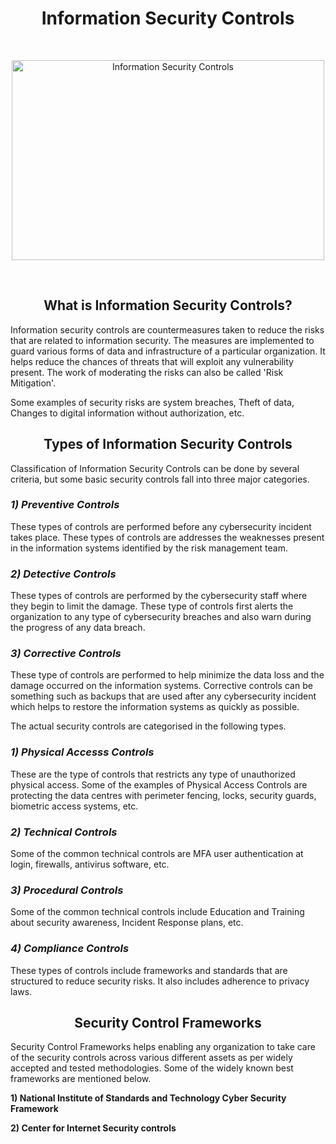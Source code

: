 <h1 align ="center">Information Security Controls</h1>
<br>
<p align="center">
  <img width="500" height="320" src="https://lettoknow.com/wp-content/uploads/2017/12/data-security-controls.png" alt="Information Security Controls">
</p>
<br>

<h2 align ="center">What is Information Security Controls?</h2>

Information security controls are countermeasures taken to reduce the risks that are related to information security. The measures are implemented to guard various forms of data and infrastructure of a particular organization. It helps reduce the chances of threats that will exploit any vulnerability present. The work of moderating the risks can also be called 'Risk Mitigation'.

Some examples of security risks are system breaches, Theft of data, Changes to digital information without authorization, etc.

<h2 align ="center">Types of Information Security Controls</h2>

Classification of Information Security Controls can be done by several criteria, but some basic security controls fall into three major categories.

### ***1) Preventive Controls***
 These types of controls are performed before any cybersecurity incident takes place. These types of controls are addresses the weaknesses present in the information systems identified by the risk management team.
 
### ***2) Detective Controls***
 These types of controls are performed by the cybersecurity staff where they begin to limit the damage. These type of controls first alerts the organization to any type of cybersecurity breaches and also warn during the progress of any data breach.
 
### ***3) Corrective Controls***
 These type of controls are performed to help minimize the data loss and the damage occurred on the information systems. Corrective controls can be something such as backups that are used after any cybersecurity incident which helps to restore the information systems as quickly as possible.
 
The actual security controls are categorised in the following types.

### ***1) Physical Accesss Controls***
 These are the type of controls that restricts any type of unauthorized physical access. Some of the examples of Physical Access Controls are protecting the data centres with perimeter fencing, locks, security guards, biometric access systems, etc.

### ***2) Technical Controls***
 Some of the common technical controls are MFA user authentication at login, firewalls, antivirus software, etc.
 
### ***3) Procedural Controls***
 Some of the common technical controls include Education and Training about security awareness, Incident Response plans, etc.
 
### ***4) Compliance Controls***
 These types of controls include frameworks and standards that are structured to reduce security risks. It also includes adherence to privacy laws.
 
 
<h2 align ="center">Security Control Frameworks</h2>

Security Control Frameworks helps enabling any organization to take care of the security controls across various different assets as per widely accepted and tested methodologies. Some of the widely known best frameworks are mentioned below.

  **1) National Institute of Standards and Technology Cyber Security Framework**
  
  **2) Center for Internet Security controls**
  


